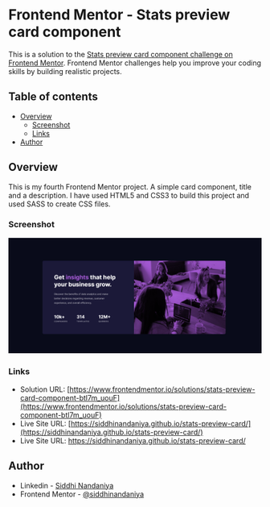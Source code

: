 # Frontend Mentor - Stats preview card component

This is a solution to the [Stats preview card component challenge on Frontend Mentor](https://www.frontendmentor.io/challenges/stats-preview-card-component-8JqbgoU62). Frontend Mentor challenges help you improve your coding skills by building realistic projects. 

## Table of contents

- [Overview](#overview)
  - [Screenshot](#screenshot)
  - [Links](#links)
- [Author](#author)


## Overview
This is my fourth Frontend Mentor project. A simple card component, title and a description. I have used HTML5 and CSS3 to build this project and used SASS to create CSS files.

### Screenshot

![](./Screenshot.png)


### Links

- Solution URL: [https://www.frontendmentor.io/solutions/stats-preview-card-component-btl7m_uouF](https://www.frontendmentor.io/solutions/stats-preview-card-component-btl7m_uouF)
- Live Site URL: [https://siddhinandaniya.github.io/stats-preview-card/](https://siddhinandaniya.github.io/stats-preview-card/)
- Live Site URL: https://siddhinandaniya.github.io/stats-preview-card/


## Author

- Linkedin - [Siddhi Nandaniya](https://www.linkedin.com/in/siddhi-nandaniya/)
- Frontend Mentor - [@siddhinandaniya](https://www.frontendmentor.io/profile/Siddhinandaniya)
